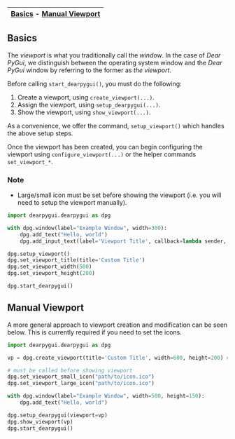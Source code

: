 | [Basics](#basics) - [Manual Viewport](#manual-viewport) |
|-|

## Basics
The _viewport_ is what you traditionally call the _window_. In the case of _Dear PyGui_, we distinguish between the operating system window and the _Dear PyGui_ window by referring to the former as _the viewport_.

Before calling `start_dearpygui()`, you must do the following:
1. Create a viewport, using `create_viewport(...)`.
2. Assign the viewport, using `setup_dearpygui(...)`.
3. Show the viewport, using `show_viewport(...)`.

As a convenience, we offer the command, `setup_viewport()` which handles the above setup steps.

Once the viewport has been created, you can begin configuring the viewport using `configure_viewport(...)` or the helper commands `set_viewport_*`.

### Note
* Large/small icon must be set before showing the viewport (i.e. you will need to setup the viewport manually).

```Python
import dearpygui.dearpygui as dpg

with dpg.window(label="Example Window", width=300):
    dpg.add_text("Hello, world")
    dpg.add_input_text(label='Viewport Title', callback=lambda sender, value: dpg.set_viewport_title(title=value))

dpg.setup_viewport()
dpg.set_viewport_title(title='Custom Title')
dpg.set_viewport_width(500)
dpg.set_viewport_height(200)

dpg.start_dearpygui()
```

## Manual Viewport
A more general approach to viewport creation and modification can be seen below. This is currently required if you need to set the icons.

```Python
import dearpygui.dearpygui as dpg

vp = dpg.create_viewport(title='Custom Title', width=600, height=200) # create viewport takes in config options too!

# must be called before showing viewport
dpg.set_viewport_small_icon("path/to/icon.ico")
dpg.set_viewport_large_icon("path/to/icon.ico")

with dpg.window(label="Example Window", width=500, height=150):
    dpg.add_text("Hello, world")

dpg.setup_dearpygui(viewport=vp)
dpg.show_viewport(vp)
dpg.start_dearpygui()

```
